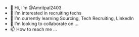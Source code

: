 - 👋 Hi, I’m @Amritpal2403
- 👀 I’m interested in recruiting techs 
- 🌱 I’m currently learning Sourcing, Tech Recruiting, LinkedIn
- 💞️ I’m looking to collaborate on ...
- 📫 How to reach me ...

<!---
Amritpal2403/Amritpal2403 is a ✨ special ✨ repository because its `README.md` (this file) appears on your GitHub profile.
You can click the Preview link to take a look at your changes.
--->
